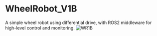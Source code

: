 # WheelRobot_V1B
A simple wheel robot using differential drive, with ROS2 middleware for high-level control and monitoring.
![WR1B](https://github.com/user-attachments/assets/883fb59a-3c27-464d-9001-4ffc2ff27a12)
